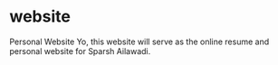 # website
Personal Website
Yo, this website will serve as the online resume and personal website for Sparsh Ailawadi.
